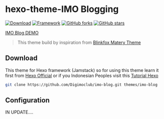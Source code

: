 # hexo-theme-IMO Blogging

[![Download](https://img.shields.io/badge/downloads-master-green.svg)](https://codeload.github.com/digimoclub/imo-blog/zip/master) [![Framework](https://img.shields.io/badge/hexo-%3E%3D%203.0-blue.svg)](http://hexo.io) [![GitHub forks](https://img.shields.io/github/forks/blinkfox/hexo-theme-matery.svg)](https://github.com/digimoclub/imo-blog/network) [![GitHub stars](https://img.shields.io/github/stars/blinkfox/hexo-theme-matery.svg)](https://github.com/digimoclub/imo-blog/stargazers)

[IMO Blog DEMO](https://www.digimoclub.com)

> This theme build by inspiration from [Blinkfox Matery Theme](https://github.com/blinkfox/hexo-theme-matery)

## Download

This theme for Hexo framework (Jamstack) so for using this theme learn it first from [Hexo Official](https://hexo.io) or if you Indonesian Peoples visit this [Tutorial Hexo](https://www.digimoclub.com/Tutorial-Hexo/) 

```bash
git clone https://github.com/Digimoclub/imo-blog.git themes/imo-blog
```

## Configuration

IN UPDATE....
